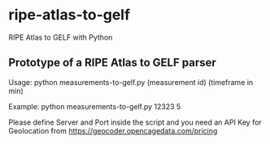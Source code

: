 # ripe-atlas-to-gelf
RIPE Atlas to GELF with Python

## Prototype of a RIPE Atlas to GELF parser

Usage: python measurements-to-gelf.py (measurement id) (timeframe in min)

Example: python measurements-to-gelf.py 12323 5

Please define Server and Port inside the script and you need an API Key for Geolocation from https://geocoder.opencagedata.com/pricing

